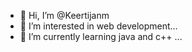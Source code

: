 - 👋 Hi, I’m @Keertijanm
- 👀 I’m interested in  web development...
- 🌱 I’m currently learning java  and c++ ...
<!---
Keertijanm/Keertijanm is a ✨ special ✨ repository because its `README.md` (this file) appears on your GitHub profile.
You can click the Preview link to take a look at your changes.
--->

